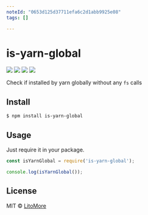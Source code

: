 ```yaml
---
noteId: "0653d125d37711efa6c2d1abb9925e08"
tags: []

---
```


# is-yarn-global

[![](https://img.shields.io/travis/LitoMore/is-yarn-global/master.svg)](https://travis-ci.org/LitoMore/is-yarn-global)
[![](https://img.shields.io/npm/v/is-yarn-global.svg)](https://www.npmjs.com/package/is-yarn-global)
[![](https://img.shields.io/npm/l/is-yarn-global.svg)](https://github.com/LitoMore/is-yarn-global/blob/master/LICENSE)
[![](https://img.shields.io/badge/code_style-XO-5ed9c7.svg)](https://github.com/sindresorhus/xo)

Check if installed by yarn globally without any `fs` calls

## Install

```bash
$ npm install is-yarn-global
```

## Usage

Just require it in your package.

```javascript
const isYarnGlobal = require('is-yarn-global');

console.log(isYarnGlobal());
```

## License

MIT © [LitoMore](https://github.com/LitoMore)
